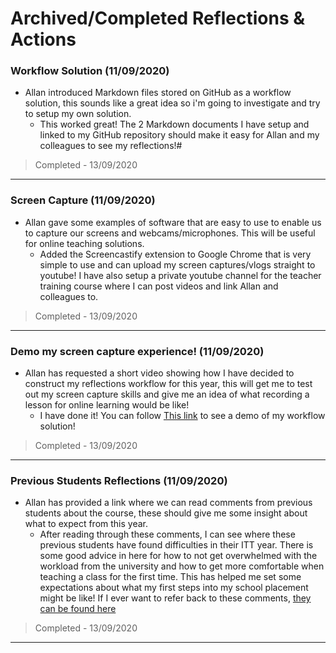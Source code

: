 # Archived/Completed Reflections & Actions

### Workflow Solution (11/09/2020)
* Allan introduced Markdown files stored on GitHub as a workflow solution, this sounds like a great idea so i'm going to investigate and try to setup my own solution. 
    * This worked great! The 2 Markdown documents I have setup and linked to my GitHub repository should make it easy for Allan and my colleagues to see my reflections!#

> Completed - 13/09/2020
---

### Screen Capture (11/09/2020)
* Allan gave some examples of software that are easy to use to enable us to capture our screens and webcams/microphones. This will be useful for online teaching solutions.
    * Added the Screencastify extension to Google Chrome that is very simple to use and can upload my screen captures/vlogs straight to youtube! I have also setup a private youtube channel for the teacher training course where I can post videos and link Allan and colleagues to. 

> Completed - 13/09/2020

---
### Demo my screen capture experience! (11/09/2020)
* Allan has requested a short video showing how I have decided to construct my reflections workflow for this year, this will get me to test out my screen capture skills and give me an idea of what recording a lesson for online learning would be like!
    * I have done it! You can follow [This link](https://www.youtube.com/watch?v=f0rJ7j4MGhg&t=2s&ab_channel=DanWTeacherTraining) to see a demo of my workflow solution!

> Completed - 13/09/2020
---
### Previous Students Reflections (11/09/2020)
* Allan has provided a link where we can read comments from previous students about the course, these should give me some insight about what to expect from this year.
    * After reading through these comments, I can see where these previous students have found difficulties in their ITT year. There is some good advice in here for how to not get overwhelmed with the workload from the university and how to get more comfortable when teaching a class for the first time. This has helped me set some expectations about what my first steps into my school placement might be like! If I ever want to refer back to these comments, [they can be found here](https://github.com/calaldees/teachingWorkshops/blob/master/teacherTraining/_advice_from_past_students.md)


> Completed - 13/09/2020
---
